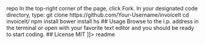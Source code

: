 
<snippet>
  <content><![CDATA[
# invoiceIt
invoiceIt is a CRUD (Create, Read, Update, Delete) application that was built in the MEAN (MongoDB, Express, AngularJS, Node.js) stack.
invoiceIt allows the user to create, view, update, and remove customers and invoices.
Built during my time at Nashville Software School.
## Installation
If you don't have NPM yet, from your terminal:
curl https://npmjs.org/install.sh|sh
In your browser, navigate to the <a href="https://github.com/micahp0506/invoiceIt">repo</a>
In the top-right corner of the page, click Fork.
In your designated code directory, type:
git clone https://github.com/Your-Username/invoiceIt
cd invoiceIt/
npm install
bower install
hs
## Usage
Browse to the i.p. address in the terminal or open with your favorite text editor and you should be ready to start coding.
## License
MIT
]]></content>
  <tabTrigger>readme</tabTrigger>
</snippet>
